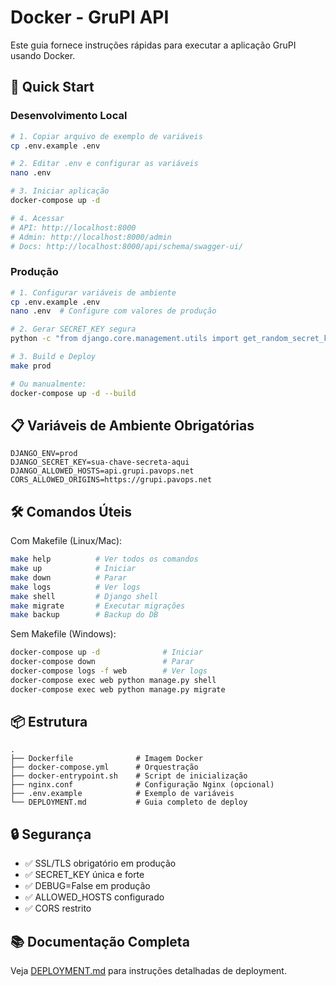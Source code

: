 # Docker - GruPI API

Este guia fornece instruções rápidas para executar a aplicação GruPI usando Docker.

## 🚀 Quick Start

### Desenvolvimento Local

```bash
# 1. Copiar arquivo de exemplo de variáveis
cp .env.example .env

# 2. Editar .env e configurar as variáveis
nano .env

# 3. Iniciar aplicação
docker-compose up -d

# 4. Acessar
# API: http://localhost:8000
# Admin: http://localhost:8000/admin
# Docs: http://localhost:8000/api/schema/swagger-ui/
```

### Produção

```bash
# 1. Configurar variáveis de ambiente
cp .env.example .env
nano .env  # Configure com valores de produção

# 2. Gerar SECRET_KEY segura
python -c "from django.core.management.utils import get_random_secret_key; print(get_random_secret_key())"

# 3. Build e Deploy
make prod

# Ou manualmente:
docker-compose up -d --build
```

## 📋 Variáveis de Ambiente Obrigatórias

```env
DJANGO_ENV=prod
DJANGO_SECRET_KEY=sua-chave-secreta-aqui
DJANGO_ALLOWED_HOSTS=api.grupi.pavops.net
CORS_ALLOWED_ORIGINS=https://grupi.pavops.net
```

## 🛠️ Comandos Úteis

Com Makefile (Linux/Mac):
```bash
make help          # Ver todos os comandos
make up            # Iniciar
make down          # Parar
make logs          # Ver logs
make shell         # Django shell
make migrate       # Executar migrações
make backup        # Backup do DB
```

Sem Makefile (Windows):
```bash
docker-compose up -d              # Iniciar
docker-compose down               # Parar
docker-compose logs -f web        # Ver logs
docker-compose exec web python manage.py shell
docker-compose exec web python manage.py migrate
```

## 📦 Estrutura

```
.
├── Dockerfile              # Imagem Docker
├── docker-compose.yml      # Orquestração
├── docker-entrypoint.sh    # Script de inicialização
├── nginx.conf              # Configuração Nginx (opcional)
├── .env.example            # Exemplo de variáveis
└── DEPLOYMENT.md           # Guia completo de deploy
```

## 🔒 Segurança

- ✅ SSL/TLS obrigatório em produção
- ✅ SECRET_KEY única e forte
- ✅ DEBUG=False em produção
- ✅ ALLOWED_HOSTS configurado
- ✅ CORS restrito

## 📚 Documentação Completa

Veja [DEPLOYMENT.md](DEPLOYMENT.md) para instruções detalhadas de deployment.

